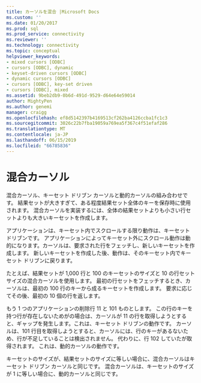 ```yaml
---
title: カーソルを混合 |Microsoft Docs
ms.custom: ''
ms.date: 01/20/2017
ms.prod: sql
ms.prod_service: connectivity
ms.reviewer: ''
ms.technology: connectivity
ms.topic: conceptual
helpviewer_keywords:
- mixed cursors [ODBC]
- cursors [ODBC], dynamic
- keyset-driven cursors [ODBC]
- dynamic cursors [ODBC]
- cursors [ODBC], key-set driven
- cursors [ODBC], mixed
ms.assetid: 9beb2db9-0b6d-491d-9529-d64e64e59014
author: MightyPen
ms.author: genemi
manager: craigg
ms.openlocfilehash: ef8d5142397b4169513cf262ba4126ccba1fc1c3
ms.sourcegitcommit: 3026c22b7fba19059a769ea5f367c4f51efaf286
ms.translationtype: MT
ms.contentlocale: ja-JP
ms.lasthandoff: 06/15/2019
ms.locfileid: "66785836"
---
```

# <a name="mixed-cursors"></a>混合カーソル

混合カーソル、キーセット ドリブン カーソルと動的カーソルの組み合わせです。 結果セットが大きすぎて、ある程度結果セット全体のキーを保存時に使用されます。 混合カーソルを実装するには、全体の結果セットよりも小さい行セットよりも大きいキーセットを作成します。  
  
 アプリケーションは、キーセット内でスクロールする限り動作は、キーセット ドリブンです。 アプリケーションによってキーセット外にスクロール動作は動的になります。カーソルは、要求された行をフェッチし、新しいキーセットを作成します。 新しいキーセットを作成した後、動作は、そのキーセット内でキーセット ドリブンに戻ります。  
  
 たとえば、結果セットが 1,000 行と 100 のキーセットのサイズと 10 の行セット サイズの混合カーソルを使用します。 最初の行セットをフェッチするとき、カーソルは、最初の 100 行のキーから成るキーセットを作成します。 要求に応じてその後、最初の 10 個の行を返します。  
  
 もう 1 つのアプリケーションの削除行 11 と 101 ものとします。 この行のキーを持つ行が存在しないためがの場合は、カーソルが 11 の行を取得しようとすると、ギャップを発生します。これは、キーセット ドリブンの動作です。 カーソルは、101 行目を取得しようとすると、カーソルには、行のキーがあるないため、行が不足していることは検出されません。 代わりに、行 102 していたが取得されます。 これは、動的カーソルの動作です。  
  
 キーセットのサイズが、結果セットのサイズに等しい場合に、混合カーソルはキーセット ドリブン カーソルと同じです。 混合カーソルは、キーセットのサイズが 1 に等しい場合に、動的カーソルと同じです。

